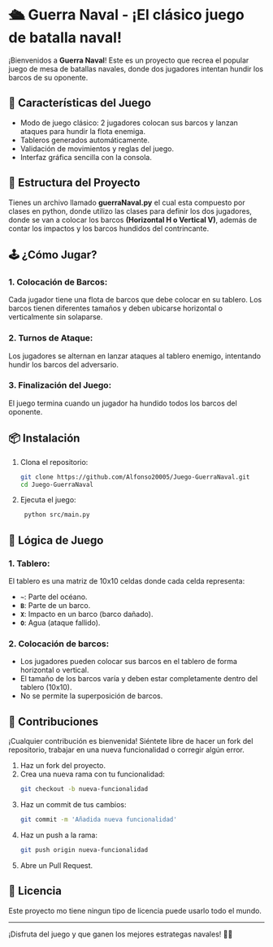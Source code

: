 # 🛳️ Guerra Naval - ¡El clásico juego de batalla naval!

¡Bienvenidos a **Guerra Naval**! Este es un proyecto que recrea el popular juego de mesa de batallas navales, donde dos jugadores intentan hundir los barcos de su oponente.

## 🚀 Características del Juego

- Modo de juego clásico: 2 jugadores colocan sus barcos y lanzan ataques para hundir la flota enemiga.
- Tableros generados automáticamente.
- Validación de movimientos y reglas del juego.
- Interfaz gráfica sencilla con la consola.
  
## 📂 Estructura del Proyecto

Tienes un archivo llamado **guerraNaval.py** el cual esta compuesto por clases en python, donde utilizo las clases para definir los dos jugadores, donde se van a colocar los barcos **(Horizontal H o Vertical V)**, además de contar los impactos y los barcos hundidos del contrincante.


## 🕹️ ¿Cómo Jugar?

### 1. Colocación de Barcos:
Cada jugador tiene una flota de barcos que debe colocar en su tablero. Los barcos tienen diferentes tamaños y deben ubicarse horizontal o verticalmente sin solaparse.

### 2. Turnos de Ataque:
Los jugadores se alternan en lanzar ataques al tablero enemigo, intentando hundir los barcos del adversario.

### 3. Finalización del Juego:
El juego termina cuando un jugador ha hundido todos los barcos del oponente.

## 📦 Instalación

1. Clona el repositorio:
   ```bash
   git clone https://github.com/Alfonso20005/Juego-GuerraNaval.git
   cd Juego-GuerraNaval

2. Ejecuta el juego:
   ```bash
    python src/main.py

## 🧠 Lógica de Juego

### 1. Tablero:
El tablero es una matriz de 10x10 celdas donde cada celda representa:

- **`~`**: Parte del océano.
- **`B`**: Parte de un barco.
- **`X`**: Impacto en un barco (barco dañado).
- **`O`**: Agua (ataque fallido).

### 2. Colocación de barcos:
- Los jugadores pueden colocar sus barcos en el tablero de forma horizontal o vertical.
- El tamaño de los barcos varía y deben estar completamente dentro del tablero (10x10).
- No se permite la superposición de barcos.

## 👥 Contribuciones

¡Cualquier contribución es bienvenida! Siéntete libre de hacer un fork del repositorio, trabajar en una nueva funcionalidad o corregir algún error.

1. Haz un fork del proyecto.
2. Crea una nueva rama con tu funcionalidad:
   ```bash
   git checkout -b nueva-funcionalidad
   ```
3. Haz un commit de tus cambios:
   ```bash
   git commit -m 'Añadida nueva funcionalidad'
   ```
4. Haz un push a la rama:
   ```bash
   git push origin nueva-funcionalidad
   ```
5. Abre un Pull Request.

## 📄 Licencia

Este proyecto mo tiene ningun tipo de licencia puede usarlo todo el mundo.

---

¡Disfruta del juego y que ganen los mejores estrategas navales! 🌊⚓




